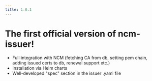 ```yaml
---
title: 1.0.1
---
```


# The first official version of ncm-issuer!

- Full integration with NCM (fetching CA from db, setting pem chain, adding issued certs to db, renewal support etc.)
- Installation via Helm charts
- Well-developed "spec" section in the issuer .yaml file